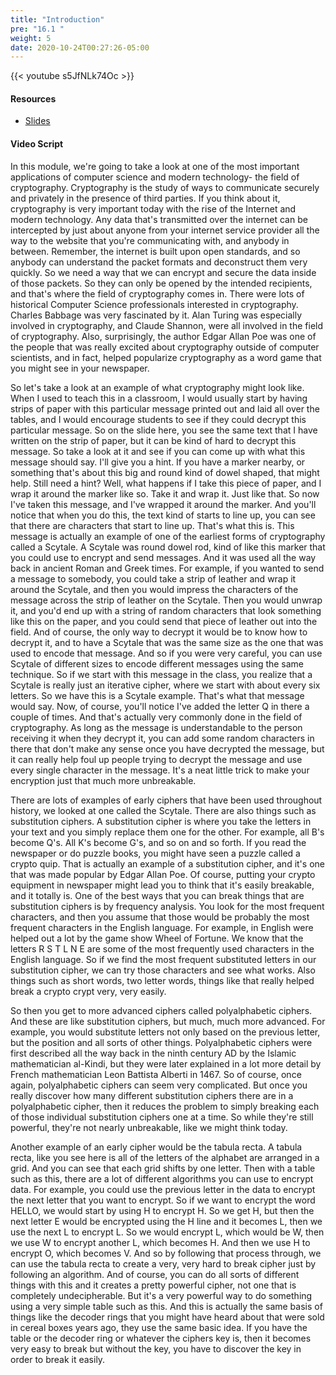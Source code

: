 ```yaml
---
title: "Introduction"
pre: "16.1 "
weight: 5
date: 2020-10-24T00:27:26-05:00
---
```


{{< youtube s5JfNLk74Oc >}}


#### Resources
* [Slides](slides/22-Cryptography.pdf)

#### Video Script

In this module, we're going to take a look at one of the most important applications of computer science and modern technology- the field of cryptography. Cryptography is the study of ways to communicate securely and privately in the presence of third parties. If you think about it, cryptography is very important today with the rise of the Internet and modern technology. Any data that's transmitted over the internet can be intercepted by just about anyone from your internet service provider all the way to the website that you're communicating with, and anybody in between. Remember, the internet is built upon open standards, and so anybody can understand the packet formats and deconstruct them very quickly. So we need a way that we can encrypt and secure the data inside of those packets. So they can only be opened by the intended recipients, and that's where the field of cryptography comes in. There were lots of historical Computer Science professionals interested in cryptography. Charles Babbage was very fascinated by it. Alan Turing was especially involved in cryptography, and Claude Shannon, were all involved in the field of cryptography. Also, surprisingly, the author Edgar Allan Poe was one of the people that was really excited about cryptography outside of computer scientists, and in fact, helped popularize cryptography as a word game that you might see in your newspaper. 

So let's take a look at an example of what cryptography might look like. When I used to teach this in a classroom, I would usually start by having strips of paper with this particular message printed out and laid all over the tables, and I would encourage students to see if they could decrypt this particular message. So on the slide here, you see the same text that I have written on the strip of paper, but it can be kind of hard to decrypt this message. So take a look at it and see if you can come up with what this message should say. I'll give you a hint. If you have a marker nearby, or something that's about this big and round kind of dowel shaped, that might help. Still need a hint? Well, what happens if I take this piece of paper, and I wrap it around the marker like so. Take it and wrap it. Just like that. So now I've taken this message, and I've wrapped it around the marker. And you'll notice that when you do this, the text kind of starts to line up, you can see that there are characters that start to line up. That's what this is. This message is actually an example of one of the earliest forms of cryptography called a Scytale. A Scytale was round dowel rod, kind of like this marker that you could use to encrypt and send messages. And it was used all the way back in ancient Roman and Greek times. For example, if you wanted to send a message to somebody, you could take a strip of leather and wrap it around the Scytale, and then you would impress the characters of the message across the strip of leather on the Scytale. Then you would unwrap it, and you'd end up with a string of random characters that look something like this on the paper, and you could send that piece of leather out into the field. And of course, the only way to decrypt it would be to know how to decrypt it, and to have a Scytale that was the same size as the one that was used to encode that message. And so if you were very careful, you can use Scytale of different sizes to encode different messages using the same technique. So if we start with this message in the class, you realize that a Scytale is really just an iterative cipher, where we start with about every six letters. So we have this is a Scytale example. That's what that message would say. Now, of course, you'll notice I've added the letter Q in there a couple of times. And that's actually very commonly done in the field of cryptography. As long as the message is understandable to the person receiving it when they decrypt it, you can add some random characters in there that don't make any sense once you have decrypted the message, but it can really help foul up people trying to decrypt the message and use every single character in the message. It's a neat little trick to make your encryption just that much more unbreakable. 

There are lots of examples of early ciphers that have been used throughout history, we looked at one called the Scytale. There are also things such as substitution ciphers. A substitution cipher is where you take the letters in your text and you simply replace them one for the other. For example, all B's become Q's. All K's become G's, and so on and so forth. If you read the newspaper or do puzzle books, you might have seen a puzzle called a crypto quip. That is actually an example of a substitution cipher, and it's one that was made popular by Edgar Allan Poe. Of course, putting your crypto equipment in newspaper might lead you to think that it's easily breakable, and it totally is. One of the best ways that you can break things that are substitution ciphers is by frequency analysis. You look for the most frequent characters, and then you assume that those would be probably the most frequent characters in the English language. For example, in English were helped out a lot by the game show Wheel of Fortune. We know that the letters R S T L N E are some of the most frequently used characters in the English language. So if we find the most frequent substituted letters in our substitution cipher, we can try those characters and see what works. Also things such as short words, two letter words, things like that really helped break a crypto crypt very, very easily. 

So then you get to more advanced ciphers called polyalphabetic ciphers. And these are like substitution ciphers, but much, much more advanced. For example, you would substitute letters not only based on the previous letter, but the position and all sorts of other things. Polyalphabetic ciphers were first described all the way back in the ninth century AD by the Islamic mathematician al-Kindi, but they were later explained in a lot more detail by French mathematician Leon Battista Alberti in 1467. So of course, once again, polyalphabetic ciphers can seem very complicated. But once you really discover how many different substitution ciphers there are in a polyalphabetic cipher, then it reduces the problem to simply breaking each of those individual substitution ciphers one at a time. So while they're still powerful, they're not nearly unbreakable, like we might think today. 

Another example of an early cipher would be the tabula recta. A tabula recta, like you see here is all of the letters of the alphabet are arranged in a grid. And you can see that each grid shifts by one letter. Then with a table such as this, there are a lot of different algorithms you can use to encrypt data. For example, you could use the previous letter in the data to encrypt the next letter that you want to encrypt. So if we want to encrypt the word HELLO, we would start by using H to encrypt H. So we get H, but then the next letter E would be encrypted using the H line and it becomes L, then we use the next L to encrypt L. So we would encrypt L, which would be W, then we use W to encrypt another L, which becomes H. And then we use H to encrypt O, which becomes V. And so by following that process through, we can use the tabula recta to create a very, very hard to break cipher just by following an algorithm. And of course, you can do all sorts of different things with this and it creates a pretty powerful cipher, not one that is completely undecipherable. But it's a very powerful way to do something using a very simple table such as this. And this is actually the same basis of things like the decoder rings that you might have heard about that were sold in cereal boxes years ago, they use the same basic idea. If you have the table or the decoder ring or whatever the ciphers key is, then it becomes very easy to break but without the key, you have to discover the key in order to break it easily.
